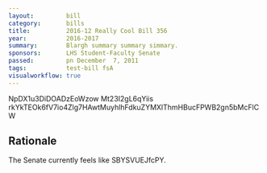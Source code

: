 ```yaml
---
layout:         bill
category:       bills
title:          2016-12 Really Cool Bill 356
year:           2016-2017
summary:        Blargh summary summary simmary.
sponsors:       LHS Student-Faculty Senate
passed:         pn December  7, 2011
tags:           test-bill fsA
visualworkflow: true
---
```



NpDX1u3DiDOADzEoWzow Mt23I2gL6qYiis rkYkTEOk6fV7io4Zlg7HAwtMuyhlhFdkuZYMXlThmHBucFPWB2gn5bMcFlCW 




Rationale
---------
The Senate currently feels like SBYSVUEJfcPY.
